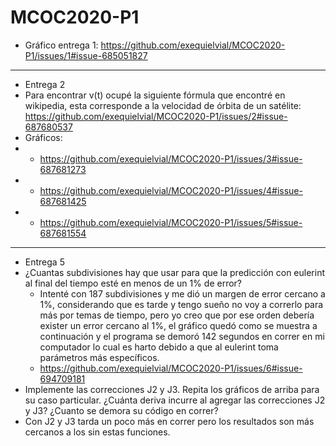 # MCOC2020-P1
* Gráfico entrega 1: https://github.com/exequielvial/MCOC2020-P1/issues/1#issue-685051827 
-------
* Entrega 2
* Para encontrar v(t) ocupé la siguiente fórmula que encontré en wikipedia, esta corresponde a la velocidad de órbita de un satélite: https://github.com/exequielvial/MCOC2020-P1/issues/2#issue-687680537
* Gráficos:
* - https://github.com/exequielvial/MCOC2020-P1/issues/3#issue-687681273
* - https://github.com/exequielvial/MCOC2020-P1/issues/4#issue-687681425
* - https://github.com/exequielvial/MCOC2020-P1/issues/5#issue-687681554
-----------
* Entrega 5
* ¿Cuantas subdivisiones hay que usar para que la predicción con eulerint al final del tiempo esté en menos de un 1% de error?
  * Intenté con 187 subdivisiones y me dió un margen de error cercano a 1%, considerando que es tarde y tengo sueño no voy a correrlo para más por temas de tiempo, pero yo creo que por ese orden debería exister un error cercano al 1%, el gráfico quedó como se muestra a continuación y el programa se demoró 142 segundos en correr en mi computador lo cual es harto debido a que al eulerint toma parámetros más específicos.
  * https://github.com/exequielvial/MCOC2020-P1/issues/6#issue-694709181
* Implemente las correcciones J2 y J3. Repita los gráficos de arriba para su caso particular. ¿Cuánta deriva incurre al agregar las correcciones J2 y J3? ¿Cuanto se demora su código en correr?
 * Con J2 y J3 tarda un poco más en correr pero los resultados son más cercanos a los sin estas funciones.
